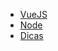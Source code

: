 
- [VueJS](https://github.com/andrebmachadoo/Estudos/blob/master/VueJS/Index_VueJS.md)
- [Node](https://github.com/andrebmachadoo/Estudos/blob/master/Node/Index_Node.md)
- [Dicas](https://github.com/andrebmachadoo/Estudos/blob/master/Dicas/Index_Dicas.md)